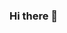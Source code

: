 ### Hi there 👋

<!--
**T98G/T98G** is a ✨ _special_ ✨ repository because its `README.md` (this file) appears on your GitHub profile.

Here are some ideas to get you started:

- 🔭 I’m currently working as Biochemistry PhD student
- 🌱 I’m currently learning C++
- 👯 I’m looking to collaborate on ...
- 🤔 I’m looking for help with ...
- 💬 Ask me about: Molecular Dynamics Simulations
- 📫 How to reach me: tarcillogaziri@usp.br
- 😄 Pronouns: Sr
- ⚡ Fun fact: ...
-->
